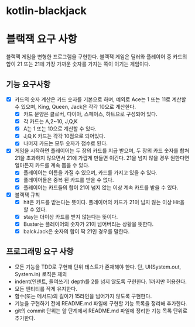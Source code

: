 # kotlin-blackjack

# 블랙잭 요구 사항
블랙잭 게임을 변형한 프로그램을 구현한다. 블랙잭 게임은 딜러와 플레이어 중 카드의 합이 21 또는 21에 가장 가까운 숫자를 가지는 쪽이 이기는 게임이다.

## 기능 요구사항
- [x] 카드의 숫자 계산은 카드 숫자를 기본으로 하며, 예외로 Ace는 1 또는 11로 계산할 수 있으며, King, Queen, Jack은 각각 10으로 계산한다.
    - [x] 카드 문양은 클로버, 다이아, 스페이스, 하트으로 구성되어 있다.
    - [x] 각 카드는 A,2~10, J,Q,K
    - [x] A는 1 또는 10으로 계산할 수 있다.
    - [x] J,Q,K 카드는 각각 10점으로 되어있다.
    - [x] 나머지 카드는 모두 숫자가 점수로 된다.
- [x] 게임을 시작하면 플레이어는 두 장의 카드를 지급 받으며, 두 장의 카드 숫자를 합쳐 21을 초과하지 않으면서 21에 가깝게 만들면 이긴다. 21을 넘지 않을 경우 원한다면 얼마든지 카드를 계속 뽑을 수 있다.
    - [x] 플레이어는 이름을 가질 수 있으며, 카드를 가지고 있을 수 있다.
    - [x] 플레이어들은 중복 된 카드를 받을 수 없다.
    - [x] 플레이어는 카드들의 합이 21이 넘지 않는 이상 계속 카드를 받을 수 있다.
- [x] 블랙잭 규칙
    - [x] hit은 카드를 받는다는 뜻이다. 플레이어의 카드가 21이 넘지 않는 이상 Hit을 할 수 있다.
    - [x] stay는 더이상 카드를 받지 않는다는 뜻이다.
    - [x] Buster는 플레이어의 숫자가 21이 넘어버리는 상황을 뜻한다.
    - [x] balckJack은 숫자의 합이 딱 21인 경우를 말한다.

## 프로그래밍 요구 사항
- 모든 기능을 TDD로 구현해 단위 테스트가 존재해야 한다. 단, UI(System.out, System.in) 로직은 제외
- indent(인덴트, 들여쓰기) depth를 2를 넘지 않도록 구현한다. 1까지만 허용한다.
- 모든 엔티티를 작게 유지한다.
- 함수(또는 메서드)의 길이가 15라인을 넘어가지 않도록 구현한다.
- 기능을 구현하기 전에 README.md 파일에 구현할 기능 목록을 정리해 추가한다.
- git의 commit 단위는 앞 단계에서 README.md 파일에 정리한 기능 목록 단위로 추가한다.